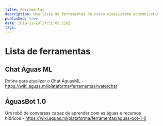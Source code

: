 ```yaml
---
title: Ferramentas
description: Uma lista de ferramentas de nosso ecossistema ecomunicativo
published: true
date: 2019-11-29T17:51:09.210Z
tags: 
---
```


# Lista de ferramentas

## Chat Águas ML

Rotina para atualizar o Chat ÁguasML - https://wiki.aguas.ml/plataforma/ferramentas/waterchat

## ÁguasBot 1.0

Um robô de conversas capaz de aprender com as águas e recursos hídricos - https://wiki.aguas.ml/plataforma/ferramentas/aguas-bot-1-0